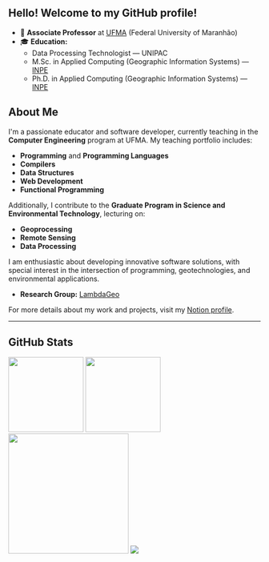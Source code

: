 ## Hello! Welcome to my GitHub profile!

- 💼 **Associate Professor** at [UFMA](https://www.ufma.br/) (Federal University of Maranhão)
- 🎓 **Education:**
  - Data Processing Technologist — UNIPAC
  - M.Sc. in Applied Computing (Geographic Information Systems) — [INPE](https://www.gov.br/inpe/pt-br)
  - Ph.D. in Applied Computing (Geographic Information Systems) — [INPE](https://www.gov.br/inpe/pt-br)

## About Me

I'm a passionate educator and software developer, currently teaching in the **Computer Engineering** program at UFMA. My teaching portfolio includes:

- **Programming** and **Programming Languages**
- **Compilers**
- **Data Structures**
- **Web Development**
- **Functional Programming**

Additionally, I contribute to the **Graduate Program in Science and Environmental Technology**, lecturing on:

- **Geoprocessing**
- **Remote Sensing**
- **Data Processing**

I am enthusiastic about developing innovative software solutions, with special interest in the intersection of programming, geotechnologies, and environmental applications.

- **Research Group:** [LambdaGeo](https://github.com/LambdaGeo)

For more details about my work and projects, visit my [Notion profile](https://profsergiocosta.notion.site/).

---

## GitHub Stats

<p align="left"> 
  <img height="150em" src="https://github-readme-stats.vercel.app/api?username=profsergiocosta&show_icons=true&theme=dark&include_all_commits=true" />
  <img height="150em" src="https://github-readme-streak-stats.herokuapp.com/?user=profsergiocosta&theme=dark&hide_border=false" /><br/>
  
  <img height="240em" src="https://github-readme-stats.vercel.app/api/top-langs/?username=profsergiocosta&layout=compact&hide=Assembly,HTML,Hack,Scilab,Makefile,ANTLR,Jupyter%20Notebook&langs_count=14&theme=dark" />

  <a href="https://github.com/profsergiocosta"> 
    <img src="http://github-profile-summary-cards.vercel.app/api/cards/profile-details?username=profsergiocosta&theme=transparent&bg_color=blue" /> 
  </a>
</p>

